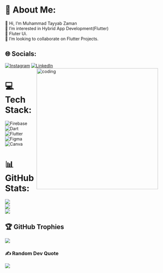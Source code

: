# 💫 About Me:
👋 Hi, I’m Muhammad Tayyab Zaman<br>👀 I’m interested in Hybrid App Development(Flutter)<br>🌱 Fluter Ui.<br>💞️ I’m looking to collaborate on Flutter Projects.


## 🌐 Socials:
[![Instagram](https://img.shields.io/badge/Instagram-%23E4405F.svg?logo=Instagram&logoColor=white)](https://instagram.com/imtayyabzaman) [![LinkedIn](https://img.shields.io/badge/LinkedIn-%230077B5.svg?logo=linkedin&logoColor=white)](https://linkedin.com/in/imtayyabzaman) 
<img align="right" alt="coding" width="400" src="https://www.lambdatest.com/resources/images/news24.gif">

# 💻 Tech Stack:
![Firebase](https://img.shields.io/badge/firebase-%23039BE5.svg?style=for-the-badge&logo=firebase) ![Dart](https://img.shields.io/badge/dart-%230175C2.svg?style=for-the-badge&logo=dart&logoColor=white) ![Flutter](https://img.shields.io/badge/Flutter-%2302569B.svg?style=for-the-badge&logo=Flutter&logoColor=white) ![Figma](https://img.shields.io/badge/figma-%23F24E1E.svg?style=for-the-badge&logo=figma&logoColor=white) ![Canva](https://img.shields.io/badge/Canva-%2300C4CC.svg?style=for-the-badge&logo=Canva&logoColor=white) 
# 📊 GitHub Stats:
![](https://github-readme-stats.vercel.app/api?username=imtayyabzaman&theme=dark&hide_border=false&include_all_commits=false&count_private=false)<br/>
![](https://github-readme-streak-stats.herokuapp.com/?user=imtayyabzaman&theme=dark&hide_border=false)<br/>
![](https://github-readme-stats.vercel.app/api/top-langs/?username=imtayyabzaman&theme=dark&hide_border=false&include_all_commits=false&count_private=false&layout=compact)

## 🏆 GitHub Trophies
![](https://github-profile-trophy.vercel.app/?username=imtayyabzaman&theme=algolia&no-frame=false&no-bg=true&margin-w=4)

### ✍️ Random Dev Quote
![](https://quotes-github-readme.vercel.app/api?type=horizontal&theme=radical)



<!-- Proudly created with GPRM ( https://gprm.itsvg.in ) -->
